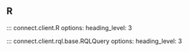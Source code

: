 ## R

::: connect.client.R
    options:
        heading_level: 3

::: connect.client.rql.base.RQLQuery
    options:
        heading_level: 3
